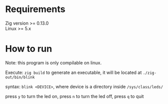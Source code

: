 # Requirements
Zig version >= 0.13.0  
Linux >= 5.x
# How to run
Note: this program is only compilable on linux.

Execute: `zig build` to generate an executable, it will be located at `./zig-out/bin/blink`

syntax: `blink <DEVICE>`, where device is a directory inside `/sys/class/leds/`

press `y` to turn the led on, press `n` to turn the led off, press `q` to quit
